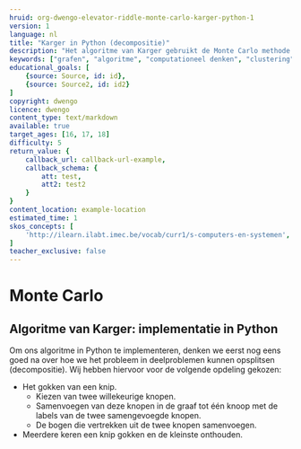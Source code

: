 ```yaml
---
hruid: org-dwengo-elevator-riddle-monte-carlo-karger-python-1
version: 1
language: nl
title: "Karger in Python (decompositie)"
description: "Het algoritme van Karger gebruikt de Monte Carlo methode om tot een oplosing te komen."
keywords: ["grafen", "algoritme", "computationeel denken", "clustering", "datastructuur", "monte carlo", "python", "karger"]
educational_goals: [
    {source: Source, id: id}, 
    {source: Source2, id: id2}
]
copyright: dwengo
licence: dwengo
content_type: text/markdown
available: true
target_ages: [16, 17, 18]
difficulty: 5
return_value: {
    callback_url: callback-url-example,
    callback_schema: {
        att: test,
        att2: test2
    }
}
content_location: example-location
estimated_time: 1
skos_concepts: [
    'http://ilearn.ilabt.imec.be/vocab/curr1/s-computers-en-systemen', 
]
teacher_exclusive: false
---
```

# Monte Carlo

## Algoritme van Karger: implementatie in Python

Om ons algoritme in Python te implementeren, denken we eerst nog eens goed na over hoe we het probleem in deelproblemen kunnen opsplitsen (decompositie). Wij hebben hiervoor voor de volgende opdeling gekozen:
- Het gokken van een knip.
    - Kiezen van twee willekeurige knopen.
    - Samenvoegen van deze knopen in de graaf tot één knoop met de labels van de twee samengevoegde knopen.
    - De bogen die vertrekken uit de twee knopen samenvoegen.
- Meerdere keren een knip gokken en de kleinste onthouden.



